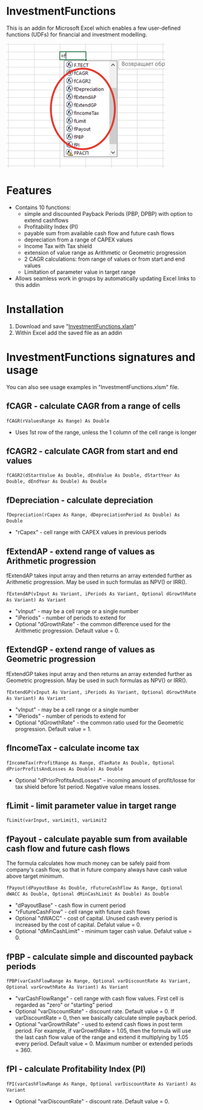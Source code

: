 # InvestmentFunctions

This is an addin for Microsoft Excel which enables a few user-defined functions (UDFs) for financial and investment modelling.

![functions](img/functions.png)

# Features

- Contains 10 functions:
    - simple and discounted Payback Periods (PBP, DPBP) with option to extend cashflows
    - Profitability Index (PI)
    - payable sum from available cash flow and future cash flows
    - depreciation from a range of CAPEX values
    - Income Tax with Tax shield
    - extension of value range as Arithmetic or Geometric progression
    - 2 CAGR calculations: from range of values or from start and end values
    - Limitation of parameter value in target range
- Allows seamless work in groups by automatically updating Excel links to this addin

# Installation

1. Download and save "[InvestmentFunctions.xlam](https://github.com/OlegPyatakov/InvestmentFunctions/raw/master/InvestmentFunctions.xlam)"
2. Within Excel add the saved file as an addin

# InvestmentFunctions signatures and usage

You can also see usage examples in "InvestmentFunctions.xlsm" file.

## fCAGR - calculate CAGR from a range of cells

```
fCAGR(rValuesRange As Range) As Double
```

- Uses 1st row of the range, unless the 1 column of the cell range is longer

## fCAGR2 - calculate CAGR from start and end values

```
fCAGR2(dStartValue As Double, dEndValue As Double, dStartYear As Double, dEndYear As Double) As Double
```

## fDepreciation - calculate depreciation

```
fDepreciation(rCapex As Range, dDepreciationPeriod As Double) As Double
```

- "rCapex" - cell range with CAPEX values in previous periods

## fExtendAP - extend range of values as Arithmetic progression

fExtendAP takes input array and then returns an array extended further as Arithmetic progression. May be used in such formulas as NPV() or IRR().

```
fExtendAP(vInput As Variant, iPeriods As Variant, Optional dGrowthRate As Variant) As Variant
```

- "vInput" - may be a cell range or a single number
- "iPeriods" - number of periods to extend for
- Optional "dGrowthRate" - the common difference used for the Arithmetic progression. Default value = 0.

## fExtendGP - extend range of values as Geometric progression

fExtendGP takes input array and then returns an array extended further as Geometric progression. May be used in such formulas as NPV() or IRR().

```
fExtendGP(vInput As Variant, iPeriods As Variant, Optional dGrowthRate As Variant) As Variant
```

- "vInput" - may be a cell range or a single number
- "iPeriods" - number of periods to extend for
- Optional "dGrowthRate" - the common ratio used for the Geometric progression. Default value = 1.

## fIncomeTax - calculate income tax

```
fIncomeTax(rProfitRange As Range, dTaxRate As Double, Optional dPriorProfitsAndLosses As Double) As Double
```

- Optional "dPriorProfitsAndLosses" - incoming amount of profit/losse for tax shield before 1st period. Negative value means losses.

## fLimit - limit parameter value in target range

```
fLimit(varInput, varLimit1, varLimit2
```

## fPayout - calculate payable sum from available cash flow and future cash flows

The formula calculates how much money can be safely paid from company's cash flow, so that in future company always have cash value above target minimum.

```
fPayout(dPayoutBase As Double, rFutureCashFlow As Range, Optional dWACC As Double, Optional dMinCashLimit As Double) As Double
```

- "dPayoutBase" - cash flow in current period
- "rFutureCashFlow" - cell range with future cash flows
- Optional "dWACC" - cost of capital. Unused cash every period is increased by the cost of capital. Defalut value = 0.
- Optional "dMinCashLimit" - minimum tager cash value. Defalut value = 0.

## fPBP - calculate simple and discounted payback periods

```
fPBP(varCashFlowRange As Range, Optional varDiscountRate As Variant, Optional varGrowthRate As Variant) As Variant
```

- "varCashFlowRange" - cell range with cash flow values. First cell is regarded as "zero" or "starting" period
- Optional "varDiscountRate" - discount rate. Default value = 0. If varDiscountRate = 0, then we basically calculate simple payback period.
- Optional "varGrowthRate" - used to extend cash flows in post term period. For example, if varGrowthRate = 1.05, then the formula will use the last cash flow value of the range and extend it multiplying by 1.05 every period. Default value = 0. Maximum number or extended periods = 360.

## fPI - calculate Profitability Index (PI)

```
fPI(varCashFlowRange As Range, Optional varDiscountRate As Variant) As Variant
```

- Optional "varDiscountRate" - discount rate. Default value = 0.
